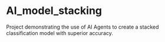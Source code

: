 # AI_model_stacking
Project demonstrating the use of AI Agents to create a stacked classification model with superior accuracy.
